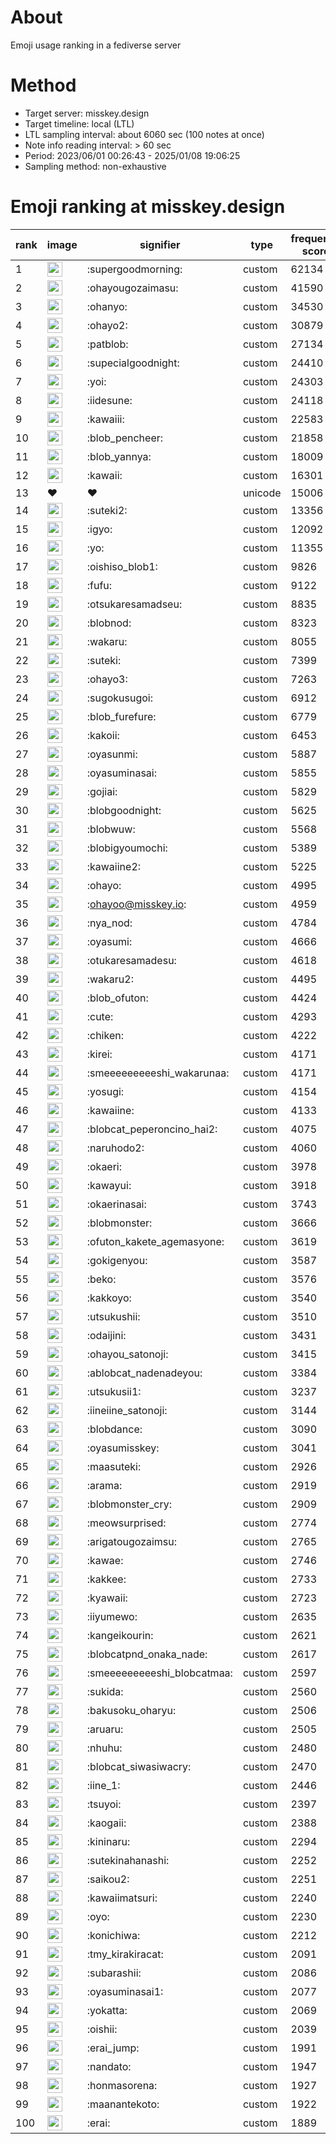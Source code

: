 # About
Emoji usage ranking in a fediverse server

# Method
- Target server: misskey.design
- Target timeline: local (LTL)
- LTL sampling interval: about 6060 sec (100 notes at once)
- Note info reading interval: > 60 sec
- Period: 2023/06/01 00:26:43 - 2025/01/08 19:06:25 
- Sampling method: non-exhaustive

# Emoji ranking at misskey.design

|rank|image|signifier|type|frequency score|
|----|----|----|----|----|
|1|<img height="24" src="https://misskey.design/emoji/supergoodmorning.webp">|:supergoodmorning:|custom|62134|
|2|<img height="24" src="https://misskey.design/emoji/ohayougozaimasu.webp">|:ohayougozaimasu:|custom|41590|
|3|<img height="24" src="https://misskey.design/emoji/ohanyo.webp">|:ohanyo:|custom|34530|
|4|<img height="24" src="https://misskey.design/emoji/ohayo2.webp">|:ohayo2:|custom|30879|
|5|<img height="24" src="https://misskey.design/emoji/patblob.webp">|:patblob:|custom|27134|
|6|<img height="24" src="https://misskey.design/emoji/supecialgoodnight.webp">|:supecialgoodnight:|custom|24410|
|7|<img height="24" src="https://misskey.design/emoji/yoi.webp">|:yoi:|custom|24303|
|8|<img height="24" src="https://misskey.design/emoji/iidesune.webp">|:iidesune:|custom|24118|
|9|<img height="24" src="https://misskey.design/emoji/kawaiii.webp">|:kawaiii:|custom|22583|
|10|<img height="24" src="https://misskey.design/emoji/blob_pencheer.webp">|:blob_pencheer:|custom|21858|
|11|<img height="24" src="https://misskey.design/emoji/blob_yannya.webp">|:blob_yannya:|custom|18009|
|12|<img height="24" src="https://misskey.design/emoji/kawaii.webp">|:kawaii:|custom|16301|
|13|❤|❤|unicode|15006|
|14|<img height="24" src="https://misskey.design/emoji/suteki2.webp">|:suteki2:|custom|13356|
|15|<img height="24" src="https://misskey.design/emoji/igyo.webp">|:igyo:|custom|12092|
|16|<img height="24" src="https://misskey.design/emoji/yo.webp">|:yo:|custom|11355|
|17|<img height="24" src="https://misskey.design/emoji/oishiso_blob1.webp">|:oishiso_blob1:|custom|9826|
|18|<img height="24" src="https://misskey.design/emoji/fufu.webp">|:fufu:|custom|9122|
|19|<img height="24" src="https://misskey.design/emoji/otsukaresamadseu.webp">|:otsukaresamadseu:|custom|8835|
|20|<img height="24" src="https://misskey.design/emoji/blobnod.webp">|:blobnod:|custom|8323|
|21|<img height="24" src="https://misskey.design/emoji/wakaru.webp">|:wakaru:|custom|8055|
|22|<img height="24" src="https://misskey.design/emoji/suteki.webp">|:suteki:|custom|7399|
|23|<img height="24" src="https://misskey.design/emoji/ohayo3.webp">|:ohayo3:|custom|7263|
|24|<img height="24" src="https://misskey.design/emoji/sugokusugoi.webp">|:sugokusugoi:|custom|6912|
|25|<img height="24" src="https://misskey.design/emoji/blob_furefure.webp">|:blob_furefure:|custom|6779|
|26|<img height="24" src="https://misskey.design/emoji/kakoii.webp">|:kakoii:|custom|6453|
|27|<img height="24" src="https://misskey.design/emoji/oyasunmi.webp">|:oyasunmi:|custom|5887|
|28|<img height="24" src="https://misskey.design/emoji/oyasuminasai.webp">|:oyasuminasai:|custom|5855|
|29|<img height="24" src="https://misskey.design/emoji/gojiai.webp">|:gojiai:|custom|5829|
|30|<img height="24" src="https://misskey.design/emoji/blobgoodnight.webp">|:blobgoodnight:|custom|5625|
|31|<img height="24" src="https://misskey.design/emoji/blobwuw.webp">|:blobwuw:|custom|5568|
|32|<img height="24" src="https://misskey.design/emoji/blobigyoumochi.webp">|:blobigyoumochi:|custom|5389|
|33|<img height="24" src="https://misskey.design/emoji/kawaiine2.webp">|:kawaiine2:|custom|5225|
|34|<img height="24" src="https://misskey.design/emoji/ohayo.webp">|:ohayo:|custom|4995|
|35|<img height="24" src="https://misskey.design/emoji/ohayoo.webp">|:ohayoo@misskey.io:|custom|4959|
|36|<img height="24" src="https://misskey.design/emoji/nya_nod.webp">|:nya_nod:|custom|4784|
|37|<img height="24" src="https://misskey.design/emoji/oyasumi.webp">|:oyasumi:|custom|4666|
|38|<img height="24" src="https://misskey.design/emoji/otukaresamadesu.webp">|:otukaresamadesu:|custom|4618|
|39|<img height="24" src="https://misskey.design/emoji/wakaru2.webp">|:wakaru2:|custom|4495|
|40|<img height="24" src="https://misskey.design/emoji/blob_ofuton.webp">|:blob_ofuton:|custom|4424|
|41|<img height="24" src="https://misskey.design/emoji/cute.webp">|:cute:|custom|4293|
|42|<img height="24" src="https://misskey.design/emoji/chiken.webp">|:chiken:|custom|4222|
|43|<img height="24" src="https://misskey.design/emoji/kirei.webp">|:kirei:|custom|4171|
|44|<img height="24" src="https://misskey.design/emoji/smeeeeeeeeeshi_wakarunaa.webp">|:smeeeeeeeeeshi_wakarunaa:|custom|4171|
|45|<img height="24" src="https://misskey.design/emoji/yosugi.webp">|:yosugi:|custom|4154|
|46|<img height="24" src="https://misskey.design/emoji/kawaiine.webp">|:kawaiine:|custom|4133|
|47|<img height="24" src="https://misskey.design/emoji/blobcat_peperoncino_hai2.webp">|:blobcat_peperoncino_hai2:|custom|4075|
|48|<img height="24" src="https://misskey.design/emoji/naruhodo2.webp">|:naruhodo2:|custom|4060|
|49|<img height="24" src="https://misskey.design/emoji/okaeri.webp">|:okaeri:|custom|3978|
|50|<img height="24" src="https://misskey.design/emoji/kawayui.webp">|:kawayui:|custom|3918|
|51|<img height="24" src="https://misskey.design/emoji/okaerinasai.webp">|:okaerinasai:|custom|3743|
|52|<img height="24" src="https://misskey.design/emoji/blobmonster.webp">|:blobmonster:|custom|3666|
|53|<img height="24" src="https://misskey.design/emoji/ofuton_kakete_agemasyone.webp">|:ofuton_kakete_agemasyone:|custom|3619|
|54|<img height="24" src="https://misskey.design/emoji/gokigenyou.webp">|:gokigenyou:|custom|3587|
|55|<img height="24" src="https://misskey.design/emoji/beko.webp">|:beko:|custom|3576|
|56|<img height="24" src="https://misskey.design/emoji/kakkoyo.webp">|:kakkoyo:|custom|3540|
|57|<img height="24" src="https://misskey.design/emoji/utsukushii.webp">|:utsukushii:|custom|3510|
|58|<img height="24" src="https://misskey.design/emoji/odaijini.webp">|:odaijini:|custom|3431|
|59|<img height="24" src="https://misskey.design/emoji/ohayou_satonoji.webp">|:ohayou_satonoji:|custom|3415|
|60|<img height="24" src="https://misskey.design/emoji/ablobcat_nadenadeyou.webp">|:ablobcat_nadenadeyou:|custom|3384|
|61|<img height="24" src="https://misskey.design/emoji/utsukusii1.webp">|:utsukusii1:|custom|3237|
|62|<img height="24" src="https://misskey.design/emoji/iineiine_satonoji.webp">|:iineiine_satonoji:|custom|3144|
|63|<img height="24" src="https://misskey.design/emoji/blobdance.webp">|:blobdance:|custom|3090|
|64|<img height="24" src="https://misskey.design/emoji/oyasumisskey.webp">|:oyasumisskey:|custom|3041|
|65|<img height="24" src="https://misskey.design/emoji/maasuteki.webp">|:maasuteki:|custom|2926|
|66|<img height="24" src="https://misskey.design/emoji/arama.webp">|:arama:|custom|2919|
|67|<img height="24" src="https://misskey.design/emoji/blobmonster_cry.webp">|:blobmonster_cry:|custom|2909|
|68|<img height="24" src="https://misskey.design/emoji/meowsurprised.webp">|:meowsurprised:|custom|2774|
|69|<img height="24" src="https://misskey.design/emoji/arigatougozaimsu.webp">|:arigatougozaimsu:|custom|2765|
|70|<img height="24" src="https://misskey.design/emoji/kawae.webp">|:kawae:|custom|2746|
|71|<img height="24" src="https://misskey.design/emoji/kakkee.webp">|:kakkee:|custom|2733|
|72|<img height="24" src="https://misskey.design/emoji/kyawaii.webp">|:kyawaii:|custom|2723|
|73|<img height="24" src="https://misskey.design/emoji/iiyumewo.webp">|:iiyumewo:|custom|2635|
|74|<img height="24" src="https://misskey.design/emoji/kangeikourin.webp">|:kangeikourin:|custom|2621|
|75|<img height="24" src="https://misskey.design/emoji/blobcatpnd_onaka_nade.webp">|:blobcatpnd_onaka_nade:|custom|2617|
|76|<img height="24" src="https://misskey.design/emoji/smeeeeeeeeeshi_blobcatmaa.webp">|:smeeeeeeeeeshi_blobcatmaa:|custom|2597|
|77|<img height="24" src="https://misskey.design/emoji/sukida.webp">|:sukida:|custom|2560|
|78|<img height="24" src="https://misskey.design/emoji/bakusoku_oharyu.webp">|:bakusoku_oharyu:|custom|2506|
|79|<img height="24" src="https://misskey.design/emoji/aruaru.webp">|:aruaru:|custom|2505|
|80|<img height="24" src="https://misskey.design/emoji/nhuhu.webp">|:nhuhu:|custom|2480|
|81|<img height="24" src="https://misskey.design/emoji/blobcat_siwasiwacry.webp">|:blobcat_siwasiwacry:|custom|2470|
|82|<img height="24" src="https://misskey.design/emoji/iine_1.webp">|:iine_1:|custom|2446|
|83|<img height="24" src="https://misskey.design/emoji/tsuyoi.webp">|:tsuyoi:|custom|2397|
|84|<img height="24" src="https://misskey.design/emoji/kaogaii.webp">|:kaogaii:|custom|2388|
|85|<img height="24" src="https://misskey.design/emoji/kininaru.webp">|:kininaru:|custom|2294|
|86|<img height="24" src="https://misskey.design/emoji/sutekinahanashi.webp">|:sutekinahanashi:|custom|2252|
|87|<img height="24" src="https://misskey.design/emoji/saikou2.webp">|:saikou2:|custom|2251|
|88|<img height="24" src="https://misskey.design/emoji/kawaiimatsuri.webp">|:kawaiimatsuri:|custom|2240|
|89|<img height="24" src="https://misskey.design/emoji/oyo.webp">|:oyo:|custom|2230|
|90|<img height="24" src="https://misskey.design/emoji/konichiwa.webp">|:konichiwa:|custom|2212|
|91|<img height="24" src="https://misskey.design/emoji/tmy_kirakiracat.webp">|:tmy_kirakiracat:|custom|2091|
|92|<img height="24" src="https://misskey.design/emoji/subarashii.webp">|:subarashii:|custom|2086|
|93|<img height="24" src="https://misskey.design/emoji/oyasuminasai1.webp">|:oyasuminasai1:|custom|2077|
|94|<img height="24" src="https://misskey.design/emoji/yokatta.webp">|:yokatta:|custom|2069|
|95|<img height="24" src="https://misskey.design/emoji/oishii.webp">|:oishii:|custom|2039|
|96|<img height="24" src="https://misskey.design/emoji/erai_jump.webp">|:erai_jump:|custom|1991|
|97|<img height="24" src="https://misskey.design/emoji/nandato.webp">|:nandato:|custom|1947|
|98|<img height="24" src="https://misskey.design/emoji/honmasorena.webp">|:honmasorena:|custom|1927|
|99|<img height="24" src="https://misskey.design/emoji/maanantekoto.webp">|:maanantekoto:|custom|1922|
|100|<img height="24" src="https://misskey.design/emoji/erai.webp">|:erai:|custom|1889|
